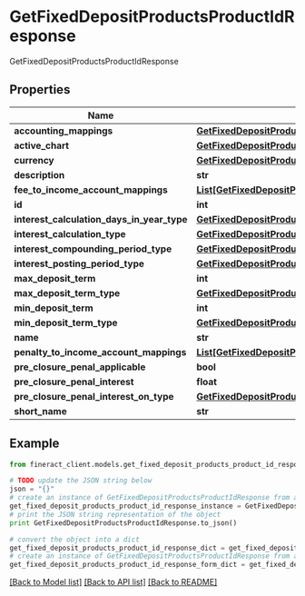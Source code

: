 # GetFixedDepositProductsProductIdResponse

GetFixedDepositProductsProductIdResponse

## Properties

Name | Type | Description | Notes
------------ | ------------- | ------------- | -------------
**accounting_mappings** | [**GetFixedDepositProductsProductIdAccountingMappings**](GetFixedDepositProductsProductIdAccountingMappings.md) |  | [optional] 
**active_chart** | [**GetFixedDepositProductsProductIdActiveChart**](GetFixedDepositProductsProductIdActiveChart.md) |  | [optional] 
**currency** | [**GetFixedDepositProductsProductIdCurrency**](GetFixedDepositProductsProductIdCurrency.md) |  | [optional] 
**description** | **str** |  | [optional] 
**fee_to_income_account_mappings** | [**List[GetFixedDepositProductsProductIdFeeToIncomeAccountMappings]**](GetFixedDepositProductsProductIdFeeToIncomeAccountMappings.md) |  | [optional] 
**id** | **int** |  | [optional] 
**interest_calculation_days_in_year_type** | [**GetFixedDepositProductsInterestCalculationDaysInYearType**](GetFixedDepositProductsInterestCalculationDaysInYearType.md) |  | [optional] 
**interest_calculation_type** | [**GetFixedDepositProductsInterestCalculationType**](GetFixedDepositProductsInterestCalculationType.md) |  | [optional] 
**interest_compounding_period_type** | [**GetFixedDepositProductsProductIdInterestCompoundingPeriodType**](GetFixedDepositProductsProductIdInterestCompoundingPeriodType.md) |  | [optional] 
**interest_posting_period_type** | [**GetFixedDepositProductsInterestPostingPeriodType**](GetFixedDepositProductsInterestPostingPeriodType.md) |  | [optional] 
**max_deposit_term** | **int** |  | [optional] 
**max_deposit_term_type** | [**GetFixedDepositProductsProductIdMaxDepositTermType**](GetFixedDepositProductsProductIdMaxDepositTermType.md) |  | [optional] 
**min_deposit_term** | **int** |  | [optional] 
**min_deposit_term_type** | [**GetFixedDepositProductsProductIdMinDepositTermType**](GetFixedDepositProductsProductIdMinDepositTermType.md) |  | [optional] 
**name** | **str** |  | [optional] 
**penalty_to_income_account_mappings** | [**List[GetFixedDepositProductsProductIdPenaltyToIncomeAccountMappings]**](GetFixedDepositProductsProductIdPenaltyToIncomeAccountMappings.md) |  | [optional] 
**pre_closure_penal_applicable** | **bool** |  | [optional] 
**pre_closure_penal_interest** | **float** |  | [optional] 
**pre_closure_penal_interest_on_type** | [**GetFixedDepositProductsProductIdPreClosurePenalInterestOnType**](GetFixedDepositProductsProductIdPreClosurePenalInterestOnType.md) |  | [optional] 
**short_name** | **str** |  | [optional] 

## Example

```python
from fineract_client.models.get_fixed_deposit_products_product_id_response import GetFixedDepositProductsProductIdResponse

# TODO update the JSON string below
json = "{}"
# create an instance of GetFixedDepositProductsProductIdResponse from a JSON string
get_fixed_deposit_products_product_id_response_instance = GetFixedDepositProductsProductIdResponse.from_json(json)
# print the JSON string representation of the object
print GetFixedDepositProductsProductIdResponse.to_json()

# convert the object into a dict
get_fixed_deposit_products_product_id_response_dict = get_fixed_deposit_products_product_id_response_instance.to_dict()
# create an instance of GetFixedDepositProductsProductIdResponse from a dict
get_fixed_deposit_products_product_id_response_form_dict = get_fixed_deposit_products_product_id_response.from_dict(get_fixed_deposit_products_product_id_response_dict)
```
[[Back to Model list]](../README.md#documentation-for-models) [[Back to API list]](../README.md#documentation-for-api-endpoints) [[Back to README]](../README.md)


